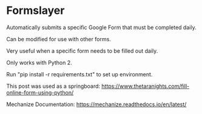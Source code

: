 # Formslayer

Automatically submits a specific Google Form that must be completed daily.

Can be modified for use with other forms.

Very useful when a specific form needs to be filled out daily.

Only works with Python 2.

Run "pip install -r requirements.txt" to set up environment.

This post was used as a springboard: https://www.thetaranights.com/fill-online-form-using-python/

Mechanize Documentation: https://mechanize.readthedocs.io/en/latest/
